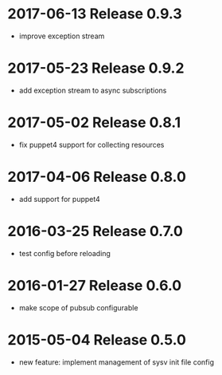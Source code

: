# 2017-06-13 Release 0.9.3

* improve exception stream

# 2017-05-23 Release 0.9.2

* add exception stream to async subscriptions

# 2017-05-02 Release 0.8.1

* fix puppet4 support for collecting resources

# 2017-04-06 Release 0.8.0

* add support for puppet4

# 2016-03-25 Release 0.7.0

* test config before reloading

# 2016-01-27 Release 0.6.0

* make scope of pubsub configurable

# 2015-05-04 Release 0.5.0

* new feature: implement management of sysv init file config

